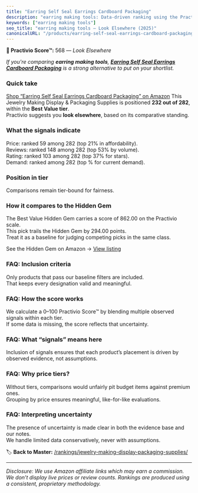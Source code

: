 ```yaml
---
title: "Earring Self Seal Earrings Cardboard Packaging"
description: "earring making tools: Data-driven ranking using the Practivio Score™. Positioned by quality, value, demand, findability, momentum."
keywords: ["earring making tools"]
seo_title: "earring making tools — Look Elsewhere (2025)"
canonicalURL: "/products/earring-self-seal-earrings-cardboard-packaging-B0CP81FMZX/"
---
```


**🚫 Practivio Score™:** 568 — _Look Elsewhere_


*If you're comparing **earring making tools**, **[Earring Self Seal Earrings Cardboard Packaging](https://www.amazon.com/dp/B0CP81FMZX?tag=practivio-20)** is a strong alternative to put on your shortlist.*
### Quick take
[Shop “Earring Self Seal Earrings Cardboard Packaging” on Amazon](https://www.amazon.com/dp/B0CP81FMZX?tag=practivio-20)
This Jewelry Making Display & Packaging Supplies is positioned **232 out of 282**, within the **Best Value tier**.  
Practivio suggests you **look elsewhere**, based on its comparative standing.

### What the signals indicate
Price: ranked 59 among 282 (top 21% in affordability).  
Reviews: ranked 148 among 282 (top 53% by volume).  
Rating: ranked 103 among 282 (top 37% for stars).  
Demand: ranked  among 282 (top % for current demand).

### Position in tier
Comparisons remain tier-bound for fairness.

### How it compares to the Hidden Gem
The Best Value Hidden Gem carries a score of 862.00 on the Practivio scale.  
This pick trails the Hidden Gem by 294.00 points.  
Treat it as a baseline for judging competing picks in the same class.  

See the Hidden Gem on Amazon → [View listing](https://www.amazon.com/dp/B09GXKPHF1?tag=practivio-20)

### FAQ: Inclusion criteria
Only products that pass our baseline filters are included.  
That keeps every designation valid and meaningful.

### FAQ: How the score works
We calculate a 0–100 Practivio Score™ by blending multiple observed signals within each tier.  
If some data is missing, the score reflects that uncertainty.

### FAQ: What “signals” means here
Inclusion of signals ensures that each product’s placement is driven by observed evidence, not assumptions.

### FAQ: Why price tiers?
Without tiers, comparisons would unfairly pit budget items against premium ones.  
Grouping by price ensures meaningful, like-for-like evaluations.

### FAQ: Interpreting uncertainty
The presence of uncertainty is made clear in both the evidence base and our notes.  
We handle limited data conservatively, never with assumptions.


🏷️ **Back to Master:** [/rankings/jewelry-making-display-packaging-supplies/](/rankings/jewelry-making-display-packaging-supplies/)

---
_Disclosure: We use Amazon affiliate links which may earn a commission. We don’t display live prices or review counts. Rankings are produced using a consistent, proprietary methodology._
